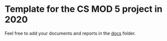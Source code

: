 # Template for the CS MOD 5 project in 2020

Feel free to add your documents and reports in the <a href="docs">docs</a> folder.